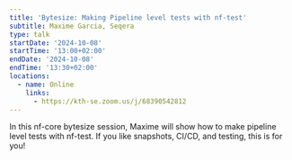 ```yaml
---
title: 'Bytesize: Making Pipeline level tests with nf-test'
subtitle: Maxime Garcia, Seqera
type: talk
startDate: '2024-10-08'
startTime: '13:00+02:00'
endDate: '2024-10-08'
endTime: '13:30+02:00'
locations:
  - name: Online
    links:
      - https://kth-se.zoom.us/j/68390542812
---
```


In this nf-core bytesize session, Maxime will show how to make pipeline level tests with nf-test.
If you like snapshots, CI/CD, and testing, this is for you!
